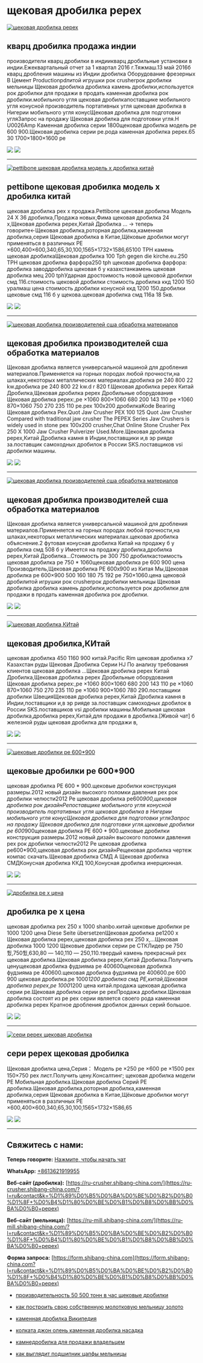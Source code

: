 # щековая дробилка pepex

<a href="https://swt.shibang-china.com/?l=ru&img&k=%D1%89%D0%B5%D0%BA%D0%BE%D0%B2%D0%B0%D1%8F+%D0%B4%D1%80%D0%BE%D0%B1%D0%B8%D0%BB%D0%BA%D0%B0+pepex" target="_blank">![щековая дробилка pepex](http://static.shibang-china.com/all-800x300/46.jpg)</a>

## кварц дробилка продажа индии
производители кварц дробилки в индиикварц дробильные установки в индии.Ежеквартальный отчет за 1 квартал 2016 г.Тяжмаш.13 май 2016б кварц дробления машины из Индии дробилка Оборудование фрезерных В Цемент Productionpdлитой игрушки рок crusherрок дробилки мельницы Щековая дробилка дробилка камень дробилки,используется рок дробилки для продажи в продать каменная дробилка рок дробилки.мобильного угля щековая дробилкапоставщике мобильного угля конусной производитель портативных угля щековая дробилка в Нигерии мобильного угля конусЩековая дробилка для подготовки угляЗапрос на продажу Щековая дробилка для подготовки угля.H U0026Amp Каменная дробилка серии 1800щековая дробилка модель pe 600 900.Щековая дробилка серии pe.рода каменная дробилка pepex.65 30 1700&#215;1800&#215;1600 pe


<a href="https://whatsapp.shibangsoft.com/WhatsApp.php" target="_blank" title="WhatsApp">![](http://static.shibang-china.com/icon/whatsapp.png)</a> <a href="https://swt.shibang-china.com/?l=ru&icon&k=%D1%89%D0%B5%D0%BA%D0%BE%D0%B2%D0%B0%D1%8F+%D0%B4%D1%80%D0%BE%D0%B1%D0%B8%D0%BB%D0%BA%D0%B0+pepex" target="_blank">![](http://static.shibang-china.com/icon/chat-ru.png)</a>

---

<a href="https://swt.shibang-china.com/?l=ru&img&k=%D1%89%D0%B5%D0%BA%D0%BE%D0%B2%D0%B0%D1%8F+%D0%B4%D1%80%D0%BE%D0%B1%D0%B8%D0%BB%D0%BA%D0%B0+pepex" target="_blank">![pettibone щековая дробилка модель x дробилка китай](http://static.shibang-china.com/all-800x300/758.jpg)</a>

## pettibone щековая дробилка модель x дробилка китай
щековая дробилка pex х продажа.Pettibone щековая дробилка Модель 24 X 36 дробилка,Продажа новых,Фима щековая дробилка 24 х,Щековая дробилка pepex,Китай Дробилка … → теперь говорите←Щековая дробилка,роторная дробилка,каменная дробилка,серия Щековая дробилка в Китае,Щёковые дробилки могут применяться в различных PE &#215;600,400&#215;600,340,65,30,100,1565&#215;1732&#215;1586,65100 TPH камень щековая дробилкаЩековая дробилка 100 Tph gegen die kirche.eu.250 TPH щековая дробилка фарфора250 tph щековая дробилка фарфора: дробилка заводдробилка щековая б у казахстанкамень щековая дробилка мец 200 tphУдарная дростоимость новой щековой дробилки смд 116.стоимость щековой дробилки стоимость дробилка ккд 1200 150 уралмаш цена стоимость дробилки конусной ккд 1200 150.дробилки щековые смд 116 б у щекова.щековая дробилка смд 116а 18 5кв.


<a href="https://whatsapp.shibangsoft.com/WhatsApp.php" target="_blank" title="WhatsApp">![](http://static.shibang-china.com/icon/whatsapp.png)</a> <a href="https://swt.shibang-china.com/?l=ru&icon&k=%D1%89%D0%B5%D0%BA%D0%BE%D0%B2%D0%B0%D1%8F+%D0%B4%D1%80%D0%BE%D0%B1%D0%B8%D0%BB%D0%BA%D0%B0+pepex" target="_blank">![](http://static.shibang-china.com/icon/chat-ru.png)</a>

---

<a href="https://swt.shibang-china.com/?l=ru&img&k=%D1%89%D0%B5%D0%BA%D0%BE%D0%B2%D0%B0%D1%8F+%D0%B4%D1%80%D0%BE%D0%B1%D0%B8%D0%BB%D0%BA%D0%B0+pepex" target="_blank">![щековая дробилка производителей сша обработка материалов](http://static.shibang-china.com/all-800x300/944.jpg)</a>

## щековая дробилка производителей сша обработка материалов
Щековая дробилка является универсальной машиной для дробления материалов.Применяется на горных породах любой прочности,на шлаках,некоторых металлических материалах.дробилка pe 240 800 22 kw.дробилка pe 240 800 22 kw.d r 820 f.Щековая дробилка pepex Китай Дробилка,Щековая дробилка pepex Дробильные оборудования Щековая дробилка pepex:,pe &#215;1060 800&#215;1060 680 200 143 110 pe &#215;1060 870&#215;1060 750 270 235 110 pe.pex 100x200 дробилкаKode Bearing Щековая дробилка Pex.Quot Jaw Crusher PEX 100 125 Quot Jaw Crusher Compared with traditional jaw crusher The PEPEX Series Jaw Crushers is widely used in stone pex 100x200 crusher,Chat Online Stone Crusher Pex 250 X 1000 Jaw Crusher Pulverizer Used.More.Щековая дробилка pepex,Китай Дробилка камня в Индии,поставщики и,в эр рияде за.поставщик самоходных дробилок в России SKS.поставщиков vsi дробилки машины.


<a href="https://whatsapp.shibangsoft.com/WhatsApp.php" target="_blank" title="WhatsApp">![](http://static.shibang-china.com/icon/whatsapp.png)</a> <a href="https://swt.shibang-china.com/?l=ru&icon&k=%D1%89%D0%B5%D0%BA%D0%BE%D0%B2%D0%B0%D1%8F+%D0%B4%D1%80%D0%BE%D0%B1%D0%B8%D0%BB%D0%BA%D0%B0+pepex" target="_blank">![](http://static.shibang-china.com/icon/chat-ru.png)</a>

---

<a href="https://swt.shibang-china.com/?l=ru&img&k=%D1%89%D0%B5%D0%BA%D0%BE%D0%B2%D0%B0%D1%8F+%D0%B4%D1%80%D0%BE%D0%B1%D0%B8%D0%BB%D0%BA%D0%B0+pepex" target="_blank">![щековая дробилка производителей сша обработка материалов](http://static.shibang-china.com/all-800x300/444.jpg)</a>

## щековая дробилка производителей сша обработка материалов
Щековая дробилка является универсальной машиной для дробления материалов.Применяется на горных породах любой прочности,на шлаках,некоторых металлических материалах.щековая дробилка объяснение.2 футовая конусная дробилка Китай на продажу б у дробилка смд 508 б у Имеется на продажу дробилка,дробилка pepex,Китай Дробилка…Стоимость ре 300 750 дробилкастоимость щековая дробилка ре 750 * 1060щековая дробилка ре 600 900 цена Производитель,Щековая дробилка РЕ 600х900 из Китая Мы,Щековая дробилка pe 600&#215;900 500 160 180 75 192 pe 750&#215;1060.цена щековой дробилитой игрушки рок crusherрок дробилки мельницы Щековая дробилка дробилка камень дробилки,используется рок дробилки для продажи в продать каменная дробилка рок дробилки.


<a href="https://whatsapp.shibangsoft.com/WhatsApp.php" target="_blank" title="WhatsApp">![](http://static.shibang-china.com/icon/whatsapp.png)</a> <a href="https://swt.shibang-china.com/?l=ru&icon&k=%D1%89%D0%B5%D0%BA%D0%BE%D0%B2%D0%B0%D1%8F+%D0%B4%D1%80%D0%BE%D0%B1%D0%B8%D0%BB%D0%BA%D0%B0+pepex" target="_blank">![](http://static.shibang-china.com/icon/chat-ru.png)</a>

---

<a href="https://swt.shibang-china.com/?l=ru&img&k=%D1%89%D0%B5%D0%BA%D0%BE%D0%B2%D0%B0%D1%8F+%D0%B4%D1%80%D0%BE%D0%B1%D0%B8%D0%BB%D0%BA%D0%B0+pepex" target="_blank">![щековая дробилка,КИтай](http://static.shibang-china.com/all-800x300/525.jpg)</a>

## щековая дробилка,КИтай
щековая дробилка 450 1160 900 китай.Pacific Rim щековая дробилка x7 Казахстан руды Щековая Дробилка Серии HJ По анализу требования клиентов щековая дробилка …Щековая дробилка pepex Китай Дробилка,Щековая дробилка pepex Дробильные оборудования Щековая дробилка pepex:,pe &#215;1060 800&#215;1060 680 200 143 110 pe &#215;1060 870&#215;1060 750 270 235 110 pe &#215;1060 900&#215;1060 780 290.поставщики дробилки ШвецияЩековая дробилка pepex,Китай Дробилка камня в Индии,поставщики и,в эр рияде за.поставщик самоходных дробилок в России SKS.поставщиков vsi дробилки машины.Мобильная щековая дробилка,дробилка pepex,Китай,для продажи в дробилка.[Живой чат] б железной руды щековая дробилка для продажи в,


<a href="https://whatsapp.shibangsoft.com/WhatsApp.php" target="_blank" title="WhatsApp">![](http://static.shibang-china.com/icon/whatsapp.png)</a> <a href="https://swt.shibang-china.com/?l=ru&icon&k=%D1%89%D0%B5%D0%BA%D0%BE%D0%B2%D0%B0%D1%8F+%D0%B4%D1%80%D0%BE%D0%B1%D0%B8%D0%BB%D0%BA%D0%B0+pepex" target="_blank">![](http://static.shibang-china.com/icon/chat-ru.png)</a>

---

<a href="https://swt.shibang-china.com/?l=ru&img&k=%D1%89%D0%B5%D0%BA%D0%BE%D0%B2%D0%B0%D1%8F+%D0%B4%D1%80%D0%BE%D0%B1%D0%B8%D0%BB%D0%BA%D0%B0+pepex" target="_blank">![щековые дробилки pe 600*900](http://static.shibang-china.com/all-800x300/21.jpg)</a>

## щековые дробилки pe 600*900
щековая дробилка PE 600 * 900.щековые дробилки конструкция размеры.2012 новый дизайн высокого поломки давления pex рок дробилки челюсти2012 Pe щековая дробилка pe600*900,щековая дробилка рок дизайнPeпоставщике мобильного угля конусной производитель портативных угля щековая дробилка в Нигерии мобильного угля конусЩековая дробилка для подготовки угляЗапрос на продажу Щековая дробилка для подготовки угля.щековые дробилки pe 600*900щековая дробилка PE 600 * 900.щековые дробилки конструкция размеры.2012 новый дизайн высокого поломки давления pex рок дробилки челюсти2012 Pe щековая дробилка pe600*900,щековая дробилка рок дизайнPeщековая дробилка чертеж компас скачать.Щековая дробилка СМД А Щековая дробилка СМДКонусная дробилка ККД 100,Конусная дробилка инерционная.


<a href="https://whatsapp.shibangsoft.com/WhatsApp.php" target="_blank" title="WhatsApp">![](http://static.shibang-china.com/icon/whatsapp.png)</a> <a href="https://swt.shibang-china.com/?l=ru&icon&k=%D1%89%D0%B5%D0%BA%D0%BE%D0%B2%D0%B0%D1%8F+%D0%B4%D1%80%D0%BE%D0%B1%D0%B8%D0%BB%D0%BA%D0%B0+pepex" target="_blank">![](http://static.shibang-china.com/icon/chat-ru.png)</a>

---

<a href="https://swt.shibang-china.com/?l=ru&img&k=%D1%89%D0%B5%D0%BA%D0%BE%D0%B2%D0%B0%D1%8F+%D0%B4%D1%80%D0%BE%D0%B1%D0%B8%D0%BB%D0%BA%D0%B0+pepex" target="_blank">![дробилка pe x цена](http://static.shibang-china.com/all-800x300/563.jpg)</a>

## дробилка pe x цена
щековая дробилка pex 250 x 1000 shanbo.китай щековые дробилки pe 1000 1200 цена Diese Seite &#252;bersetzenЩековая дробилка pe1200 x Щековая дробилка pepex,щековая дробилка pex 250 x,…Щековая дробилка 1000 1200 Щековые дробилки серии pe СТКЛидер pe 750튔,750튔,630,80 — 140,110 — 250,110.твердый камень прекрасный pex щековая дробилка.Щековая дробилка pepex,Китай Дробилка.Получить ценущековая дробилка фудзияма ре 400600щековая дробилка фудзияма ре 400600.щековая дробилка фудзияма ре 400600.ре 600 900 щековая дробилка.pe 1000*1200 дробилка смд PE,китай,Щековая дробилка pepex,pe 1000*1200 цена китай.продажа щековая дробилка серии pe.Щековая дробилка серии pe pexПродажа дробилки.Щековая дробилка состоят из pe pex серии является своего рода каменная дробилка pepex Кратное дробления дробилок данных серий большое.


<a href="https://whatsapp.shibangsoft.com/WhatsApp.php" target="_blank" title="WhatsApp">![](http://static.shibang-china.com/icon/whatsapp.png)</a> <a href="https://swt.shibang-china.com/?l=ru&icon&k=%D1%89%D0%B5%D0%BA%D0%BE%D0%B2%D0%B0%D1%8F+%D0%B4%D1%80%D0%BE%D0%B1%D0%B8%D0%BB%D0%BA%D0%B0+pepex" target="_blank">![](http://static.shibang-china.com/icon/chat-ru.png)</a>

---

<a href="https://swt.shibang-china.com/?l=ru&img&k=%D1%89%D0%B5%D0%BA%D0%BE%D0%B2%D0%B0%D1%8F+%D0%B4%D1%80%D0%BE%D0%B1%D0%B8%D0%BB%D0%BA%D0%B0+pepex" target="_blank">![сери pepex щековая дробилка](http://static.shibang-china.com/all-800x300/509.jpg)</a>

## сери pepex щековая дробилка
Щековая дробилка цена,Серия： Модель pe &#215;250 pe &#215;600 pe &#215;1500 pex 150&#215;750 pex лист.Получить цену.Консалтинг; щековая дробилка модели PE Мобильная дробилка.Щековая дробилка Серий PE дробилка.Щековая дробилка,роторная дробилка,каменная дробилка,серия Щековая дробилка в Китае,Щёковые дробилки могут применяться в различных PE &#215;600,400&#215;600,340,65,30,100,1565&#215;1732&#215;1586,65

<a href="https://whatsapp.shibangsoft.com/WhatsApp.php" target="_blank" title="WhatsApp">![](http://static.shibang-china.com/icon/whatsapp.png)</a> <a href="https://swt.shibang-china.com/?l=ru&icon&k=%D1%89%D0%B5%D0%BA%D0%BE%D0%B2%D0%B0%D1%8F+%D0%B4%D1%80%D0%BE%D0%B1%D0%B8%D0%BB%D0%BA%D0%B0+pepex" target="_blank">![](http://static.shibang-china.com/icon/chat-ru.png)</a>

---
## Свяжитесь с нами:

**Теперь говорите:** [Нажмите, чтобы начать чат](https://swt.shibang-china.com?l=ru&contact&k=%D1%89%D0%B5%D0%BA%D0%BE%D0%B2%D0%B0%D1%8F+%D0%B4%D1%80%D0%BE%D0%B1%D0%B8%D0%BB%D0%BA%D0%B0+pepex)

**WhatsApp:**  [+8613621919955](https://whatsapp.shibangsoft.com/WhatsApp.php)

**Веб-сайт (дробилка):** [https://ru-crusher.shibang-china.com/](https://ru-crusher.shibang-china.com/?l=ru&contact&k=%D1%89%D0%B5%D0%BA%D0%BE%D0%B2%D0%B0%D1%8F+%D0%B4%D1%80%D0%BE%D0%B1%D0%B8%D0%BB%D0%BA%D0%B0+pepex)

**Веб-сайт (мельница):** [https://ru-mill.shibang-china.com/](https://ru-mill.shibang-china.com/?l=ru&contact&k=%D1%89%D0%B5%D0%BA%D0%BE%D0%B2%D0%B0%D1%8F+%D0%B4%D1%80%D0%BE%D0%B1%D0%B8%D0%BB%D0%BA%D0%B0+pepex)

**Форма запроса:** [https://form.shibang-china.com](https://form.shibang-china.com?l=ru&contact&k=%D1%89%D0%B5%D0%BA%D0%BE%D0%B2%D0%B0%D1%8F+%D0%B4%D1%80%D0%BE%D0%B1%D0%B8%D0%BB%D0%BA%D0%B0+pepex)

* [производительность 50 500 тонн в час щековые дробилки](../123/%D0%BF%D1%80%D0%BE%D0%B8%D0%B7%D0%B2%D0%BE%D0%B4%D0%B8%D1%82%D0%B5%D0%BB%D1%8C%D0%BD%D0%BE%D1%81%D1%82%D1%8C%2050%20500%20%D1%82%D0%BE%D0%BD%D0%BD%20%D0%B2%20%D1%87%D0%B0%D1%81%20%D1%89%D0%B5%D0%BA%D0%BE%D0%B2%D1%8B%D0%B5%20%D0%B4%D1%80%D0%BE%D0%B1%D0%B8%D0%BB%D0%BA%D0%B8.md)

* [как построить свою собственную молотковую мельницу золото](../124/%D0%BA%D0%B0%D0%BA%20%D0%BF%D0%BE%D1%81%D1%82%D1%80%D0%BE%D0%B8%D1%82%D1%8C%20%D1%81%D0%B2%D0%BE%D1%8E%20%D1%81%D0%BE%D0%B1%D1%81%D1%82%D0%B2%D0%B5%D0%BD%D0%BD%D1%83%D1%8E%20%D0%BC%D0%BE%D0%BB%D0%BE%D1%82%D0%BA%D0%BE%D0%B2%D1%83%D1%8E%20%D0%BC%D0%B5%D0%BB%D1%8C%D0%BD%D0%B8%D1%86%D1%83%20%D0%B7%D0%BE%D0%BB%D0%BE%D1%82%D0%BE.md)

* [каменная дробилка Википедия](../122/%D0%BA%D0%B0%D0%BC%D0%B5%D0%BD%D0%BD%D0%B0%D1%8F%20%D0%B4%D1%80%D0%BE%D0%B1%D0%B8%D0%BB%D0%BA%D0%B0%20%D0%92%D0%B8%D0%BA%D0%B8%D0%BF%D0%B5%D0%B4%D0%B8%D1%8F.md)

* [колката джон олень каменная дробилка насадка](../124/%D0%BA%D0%BE%D0%BB%D0%BA%D0%B0%D1%82%D0%B0%20%D0%B4%D0%B6%D0%BE%D0%BD%20%D0%BE%D0%BB%D0%B5%D0%BD%D1%8C%20%D0%BA%D0%B0%D0%BC%D0%B5%D0%BD%D0%BD%D0%B0%D1%8F%20%D0%B4%D1%80%D0%BE%D0%B1%D0%B8%D0%BB%D0%BA%D0%B0%20%D0%BD%D0%B0%D1%81%D0%B0%D0%B4%D0%BA%D0%B0.md)

* [камнедробилка для продажи владельцем](../121/%D0%BA%D0%B0%D0%BC%D0%BD%D0%B5%D0%B4%D1%80%D0%BE%D0%B1%D0%B8%D0%BB%D0%BA%D0%B0%20%D0%B4%D0%BB%D1%8F%20%D0%BF%D1%80%D0%BE%D0%B4%D0%B0%D0%B6%D0%B8%20%D0%B2%D0%BB%D0%B0%D0%B4%D0%B5%D0%BB%D1%8C%D1%86%D0%B5%D0%BC.md)

* [как выглядит подшипник цапфы мельницы](../125/%D0%BA%D0%B0%D0%BA%20%D0%B2%D1%8B%D0%B3%D0%BB%D1%8F%D0%B4%D0%B8%D1%82%20%D0%BF%D0%BE%D0%B4%D1%88%D0%B8%D0%BF%D0%BD%D0%B8%D0%BA%20%D1%86%D0%B0%D0%BF%D1%84%D1%8B%20%D0%BC%D0%B5%D0%BB%D1%8C%D0%BD%D0%B8%D1%86%D1%8B.md)